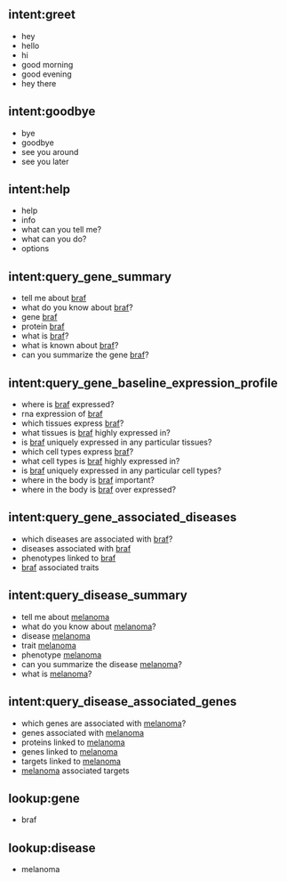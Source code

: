 ## intent:greet

- hey
- hello
- hi
- good morning
- good evening
- hey there

## intent:goodbye

- bye
- goodbye
- see you around
- see you later

## intent:help

- help
- info
- what can you tell me?
- what can you do?
- options

## intent:query_gene_summary

- tell me about [braf](gene)
- what do you know about [braf](gene)?
- gene [braf](gene)
- protein [braf](gene)
- what is [braf](gene)?
- what is known about [braf](gene)?
- can you summarize the gene [braf](gene)?

## intent:query_gene_baseline_expression_profile

- where is [braf](gene) expressed?
- rna expression of [braf](gene)
- which tissues express [braf](gene)?
- what tissues is [braf](gene) highly expressed in?
- is [braf](gene) uniquely expressed in any particular tissues?
- which cell types express [braf](gene)?
- what cell types is [braf](gene) highly expressed in?
- is [braf](gene) uniquely expressed in any particular cell types?
- where in the body is [braf](gene) important?
- where in the body is [braf](gene) over expressed?

## intent:query_gene_associated_diseases

- which diseases are associated with [braf](gene)?
- diseases associated with [braf](gene)
- phenotypes linked to [braf](gene)
- [braf](gene) associated traits

## intent:query_disease_summary

- tell me about [melanoma](disease)
- what do you know about [melanoma](disease)?
- disease [melanoma](disease)
- trait [melanoma](disease)
- phenotype [melanoma](disease)
- can you summarize the disease [melanoma](disease)?
- what is [melanoma](disease)?

## intent:query_disease_associated_genes

- which genes are associated with [melanoma](disease)?
- genes associated with [melanoma](disease)
- proteins linked to [melanoma](disease)
- genes linked to [melanoma](disease)
- targets linked to [melanoma](disease)
- [melanoma](disease) associated targets

## lookup:gene

- braf

## lookup:disease

- melanoma
